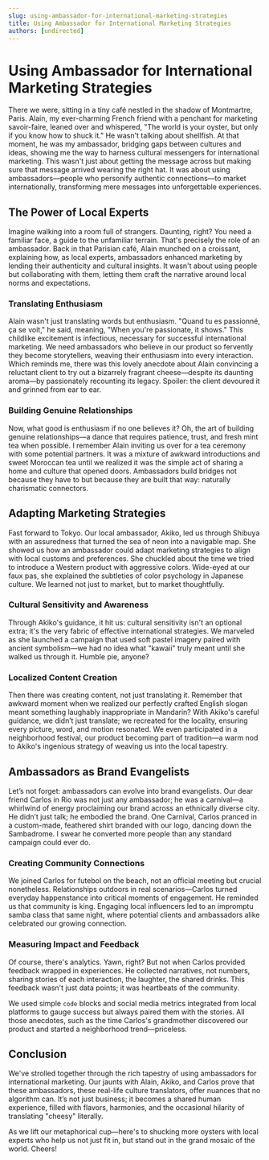 ```yaml
---
slug: using-ambassador-for-international-marketing-strategies
title: Using Ambassador for International Marketing Strategies
authors: [undirected]
---
```



# Using Ambassador for International Marketing Strategies

There we were, sitting in a tiny café nestled in the shadow of Montmartre, Paris. Alain, my ever-charming French friend with a penchant for marketing savoir-faire, leaned over and whispered, "The world is your oyster, but only if you know how to shuck it." He wasn't talking about shellfish. At that moment, he was my ambassador, bridging gaps between cultures and ideas, showing me the way to harness cultural messengers for international marketing. This wasn't just about getting the message across but making sure that message arrived wearing the right hat. It was about using ambassadors—people who personify authentic connections—to market internationally, transforming mere messages into unforgettable experiences.

## **The Power of Local Experts**

Imagine walking into a room full of strangers. Daunting, right? You need a familiar face, a guide to the unfamiliar terrain. That's precisely the role of an ambassador. Back in that Parisian café, Alain munched on a croissant, explaining how, as local experts, ambassadors enhanced marketing by lending their authenticity and cultural insights. It wasn't about using people but collaborating with them, letting them craft the narrative around local norms and expectations.

### **Translating Enthusiasm**

Alain wasn't just translating words but enthusiasm. "Quand tu es passionné, ça se voit," he said, meaning, "When you're passionate, it shows." This childlike excitement is infectious, necessary for successful international marketing. We need ambassadors who believe in our product so fervently they become storytellers, weaving their enthusiasm into every interaction. Which reminds me, there was this lovely anecdote about Alain convincing a reluctant client to try out a bizarrely fragrant cheese—despite its daunting aroma—by passionately recounting its legacy. Spoiler: the client devoured it and grinned from ear to ear.

### **Building Genuine Relationships**

Now, what good is enthusiasm if no one believes it? Oh, the art of building genuine relationships—a dance that requires patience, trust, and fresh mint tea when possible. I remember Alain inviting us over for a tea ceremony with some potential partners. It was a mixture of awkward introductions and sweet Moroccan tea until we realized it was the simple act of sharing a home and culture that opened doors. Ambassadors build bridges not because they have to but because they are built that way: naturally charismatic connectors.

## **Adapting Marketing Strategies**

Fast forward to Tokyo. Our local ambassador, Akiko, led us through Shibuya with an assuredness that turned the sea of neon into a navigable map. She showed us how an ambassador could adapt marketing strategies to align with local customs and preferences. She chuckled about the time we tried to introduce a Western product with aggressive colors. Wide-eyed at our faux pas, she explained the subtleties of color psychology in Japanese culture. We learned not just to market, but to market thoughtfully.

### **Cultural Sensitivity and Awareness**

Through Akiko's guidance, it hit us: cultural sensitivity isn't an optional extra; it's the very fabric of effective international strategies. We marveled as she launched a campaign that used soft pastel imagery paired with ancient symbolism—we had no idea what "kawaii" truly meant until she walked us through it. Humble pie, anyone? 

### **Localized Content Creation**

Then there was creating content, not just translating it. Remember that awkward moment when we realized our perfectly crafted English slogan meant something laughably inappropriate in Mandarin? With Akiko's careful guidance, we didn’t just translate; we recreated for the locality, ensuring every picture, word, and motion resonated. We even participated in a neighborhood festival, our product becoming part of tradition—a warm nod to Akiko's ingenious strategy of weaving us into the local tapestry.

## **Ambassadors as Brand Evangelists**

Let’s not forget: ambassadors can evolve into brand evangelists. Our dear friend Carlos in Rio was not just any ambassador; he was a carnival—a whirlwind of energy proclaiming our brand across an ethnically diverse city. He didn’t just talk; he embodied the brand. One Carnival, Carlos pranced in a custom-made, feathered shirt branded with our logo, dancing down the Sambadrome. I swear he converted more people than any standard campaign could ever do.

### **Creating Community Connections**

We joined Carlos for futebol on the beach, not an official meeting but crucial nonetheless. Relationships outdoors in real scenarios—Carlos turned everyday happenstance into critical moments of engagement. He reminded us that community is king. Engaging local influencers led to an impromptu samba class that same night, where potential clients and ambassadors alike celebrated our growing connection.

### **Measuring Impact and Feedback**

Of course, there's analytics. Yawn, right? But not when Carlos provided feedback wrapped in experiences. He collected narratives, not numbers, sharing stories of each interaction, the laughter, the shared drinks. This feedback wasn't just data points; it was heartbeats of the community. 

We used simple `code` blocks and social media metrics integrated from local platforms to gauge success but always paired them with the stories. All those anecdotes, such as the time Carlos's grandmother discovered our product and started a neighborhood trend—priceless.

## **Conclusion**

We've strolled together through the rich tapestry of using ambassadors for international marketing. Our jaunts with Alain, Akiko, and Carlos prove that these ambassadors, these real-life culture translators, offer nuances that no algorithm can. It’s not just business; it becomes a shared human experience, filled with flavors, harmonies, and the occasional hilarity of translating "cheesy" literally.

As we lift our metaphorical cup—here's to shucking more oysters with local experts who help us not just fit in, but stand out in the grand mosaic of the world. Cheers!